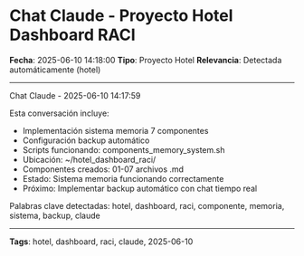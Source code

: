 # Chat Claude - Proyecto Hotel Dashboard RACI
**Fecha**: 2025-06-10 14:18:00
**Tipo**: Proyecto Hotel
**Relevancia**: Detectada automáticamente (hotel)

---

Chat Claude - 2025-06-10 14:17:59

Esta conversación incluye:
- Implementación sistema memoria 7 componentes
- Configuración backup automático
- Scripts funcionando: components_memory_system.sh
- Ubicación: ~/hotel_dashboard_raci/
- Componentes creados: 01-07 archivos .md
- Estado: Sistema memoria funcionando correctamente
- Próximo: Implementar backup automático con chat tiempo real

Palabras clave detectadas: hotel, dashboard, raci, componente, memoria, sistema, backup, claude

---

**Tags**: hotel, dashboard, raci, claude, 2025-06-10
